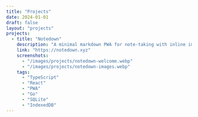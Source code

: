 ```yaml
---
title: "Projects"
date: 2024-01-01
draft: false
layout: "projects"
projects:
  - title: "Notedown"
    description: "A minimal markdown PWA for note-taking with inline image support. Features offline-first architecture, cloud sync across devices, Google OAuth authentication, and auto-save functionality. Built for instant startup performance comparable to Notepad."
    link: "https://notedown.xyz"
    screenshots:
      - "/images/projects/notedown-welcome.webp"
      - "/images/projects/notedown-images.webp"
    tags:
      - "TypeScript"
      - "React"
      - "PWA"
      - "Go"
      - "SQLite"
      - "IndexedDB"
---
```

